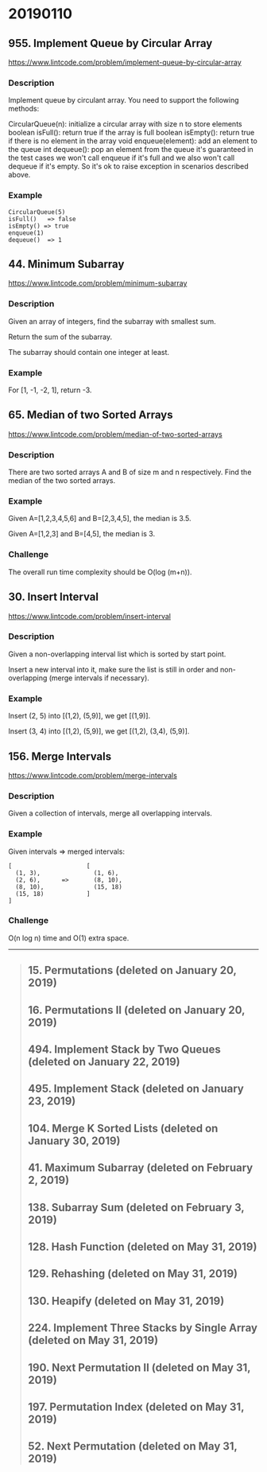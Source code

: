 # 20190110

## 955. Implement Queue by Circular Array
https://www.lintcode.com/problem/implement-queue-by-circular-array

### Description
Implement queue by circulant array. You need to support the following methods:

CircularQueue(n): initialize a circular array with size n to store elements
boolean isFull(): return true if the array is full
boolean isEmpty(): return true if there is no element in the array
void enqueue(element): add an element to the queue
int dequeue(): pop an element from the queue
it's guaranteed in the test cases we won't call enqueue if it's full and we also won't call dequeue if it's empty. So it's ok to raise exception in scenarios described above.

### Example
    CircularQueue(5)
    isFull()   => false
    isEmpty() => true
    enqueue(1)
    dequeue()  => 1


## 44. Minimum Subarray
https://www.lintcode.com/problem/minimum-subarray

### Description
Given an array of integers, find the subarray with smallest sum.

Return the sum of the subarray.

The subarray should contain one integer at least.

### Example
For [1, -1, -2, 1], return -3.

## 65. Median of two Sorted Arrays
https://www.lintcode.com/problem/median-of-two-sorted-arrays

### Description
There are two sorted arrays A and B of size m and n respectively. Find the median of the two sorted arrays.

### Example
Given A=[1,2,3,4,5,6] and B=[2,3,4,5], the median is 3.5.

Given A=[1,2,3] and B=[4,5], the median is 3.

### Challenge
The overall run time complexity should be O(log (m+n)).


## 30. Insert Interval
https://www.lintcode.com/problem/insert-interval

### Description
Given a non-overlapping interval list which is sorted by start point.

Insert a new interval into it, make sure the list is still in order and non-overlapping (merge intervals if necessary).

### Example
Insert (2, 5) into [(1,2), (5,9)], we get [(1,9)].

Insert (3, 4) into [(1,2), (5,9)], we get [(1,2), (3,4), (5,9)].


## 156. Merge Intervals
https://www.lintcode.com/problem/merge-intervals

### Description
Given a collection of intervals, merge all overlapping intervals.

### Example
Given intervals => merged intervals:

    [                     [
      (1, 3),               (1, 6),
      (2, 6),      =>       (8, 10),
      (8, 10),              (15, 18)
      (15, 18)            ]
    ]

### Challenge
O(n log n) time and O(1) extra space.


----
> ## 15. Permutations (deleted on January 20, 2019)
> ## 16. Permutations II (deleted on January 20, 2019)
> ## 494. Implement Stack by Two Queues (deleted on January 22, 2019)
> ## 495. Implement Stack (deleted on January 23, 2019)
> ## 104. Merge K Sorted Lists (deleted on January 30, 2019)
> ## 41. Maximum Subarray (deleted on February 2, 2019)
> ## 138. Subarray Sum (deleted on February 3, 2019)
> ## 128. Hash Function (deleted on May 31, 2019)
> ## 129. Rehashing (deleted on May 31, 2019)
> ## 130. Heapify (deleted on May 31, 2019)
> ## 224. Implement Three Stacks by Single Array (deleted on May 31, 2019)
> ## 190. Next Permutation II (deleted on May 31, 2019)
> ## 197. Permutation Index (deleted on May 31, 2019)
> ## 52. Next Permutation (deleted on May 31, 2019)
